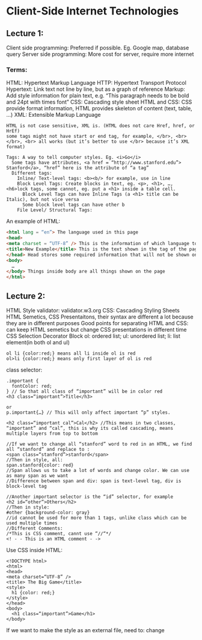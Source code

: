 # Client-Side Internet Technologies
## Lecture 1:
Client side programming: Preferred if possible. Eg. Google map, database query
Server side programming: More cost for server, require more internet

### Terms:
HTML: Hypertext Markup Language
HTTP: Hypertext Transport Protocol
  Hypertext: Link text not line by line, but as a graph of reference
  Markup: Add style information for plain text, e.g. “This paragraph needs to be bold and 24pt with times font”
CSS: Cascading style sheet
  HTML and CSS: CSS provide format information, HTML provides skeleton of content (text, table, …)
XML: Extensible Markup Language
```
HTML is not case sensitive, XML is. (HTML does not care Href, href, or HrEf)
some tags might not have start or end tag, for example, </br>, <br></br>, <br> all works (but it’s better to use </br> because it’s XML format)

Tags: A way to tell computer styles. Eg. <i>Go</i>
  Some tags have attributes, <a href = “http://www.stanford.edu”> Stanford</a>, “href” here is the attribute of “a tag”
  Different tags:
    Inline/ Text-level tags: <b><b/> for example, use in line
    Block Level Tags: Create blocks in text, eg. <p>, <h1>, …, <h6>lock tags, some cannot, eg. put a <h1> inside a table cell.
      Block Level Tags can have Inline Tags (a <h1> title can be Italic), but not vice versa
      Some block level tags can have other b
    File Level/ Structural Tags:
```

An example of HTML:
```html
<html lang = “en”> The language used in this page
<head>
<meta charset = “UTF-8” /> This is the information of which language to use, eg. English not Japnese
<title>New Example</title> This is the text shown in the tag of the page
</head> Head stores some required information that will not be shown on page
<body>
  …
</body> Things inside body are all things shown on the page
</html>
```

## Lecture 2:
HTML Style validator: validator.w3.org
CSS: Cascading Styling Sheets
HTML Semetics, CSS Presentaitons, their syntax are different a lot because they are in different purposes
Good points for separating HTML and CSS: can keep HTML semetics but change CSS presentations in different time
CSS Selection Decorator Block
ol: ordered list; ul: unordered list; li: list element(in both ol and ul)
```
ol li {color:red;} means all li inside ol is red
ol>li {color:red;} means only first layer of ol is red
```


class selector: 
```
.important {
  fontColor: red;
} // So that all class of “important” will be in color red
<h3 class=“important”>Title</h3>

or
p.important{…} // This will only affect important “p” styles.

<h2 class=“important cal”>Cal</h2> //This means in two classes, “important” and “cal”, this is why its called cascading, means multiple layers from top to bottom
```

```
//If we want to change all “stanford” word to red in an HTML, we find all “stanford” and replace to :
<span class=“stanford”>stanford</span>
//Then in style, all:
span.stanford{color: red}
//Span allows us to take a lot of words and change color. We can use as many span as we want
//Difference between span and div: span is text-level tag, div is block-level tag
```
```
//Another important selector is the “id” selector, for example
<h2 id=“other”>Others</h2>
//Then in style:
#other {background-color: gray}
//id cannot be used for more than 1 tags, unlike class which can be used multiple times
//Different Comments:
/*This is CSS comment, cannt use “//“*/
<! - - This is an HTML comment - ->
```
Use CSS inside HTML:
```
<!DOCTYPE html>
<html>
<head>
<meta charset=“UTF-8” />
<title> The Big Game</title>
<style>
  h1 {color: red;}
</style>
</head>
<body>
  <h1 class=“important”>Game</h1> 
</body>
```
If we want to make the style as an external file, need to: change<style> tag to <link ref = >, then move everyhing inside style (not include <style> tag):

```html
<link href=“example.css” rel = “stylesheet” />
// “stylesheet” is relationship, “rel” is different than “type”
```

One html can use multiple css. If there are conflicts for a same class in different css files, the latest file works
Similarly, one css can be applied to multiple htmls.

For some tag, for example `<h1>`, if we donot want the internal attributes, for example border, margin and padding, we can use the reset file:
Just google reset.css (CSS: the missing manual, myweb.com)
	
	In CSS:
	Custom Properties:
	```
	:root {--my-color: rdb(140, 21,21);}
	h1 {background-color: var(--my-color);}
	//--my-color is called custom property, kind of like variable
	```
	p {width: cal(100% - 4em)} // calculation
	```
	Property types in CSS:
	Font Properties
	Text Properties
	Box Properties
	Classification Properties
	Color and Background
	
	
